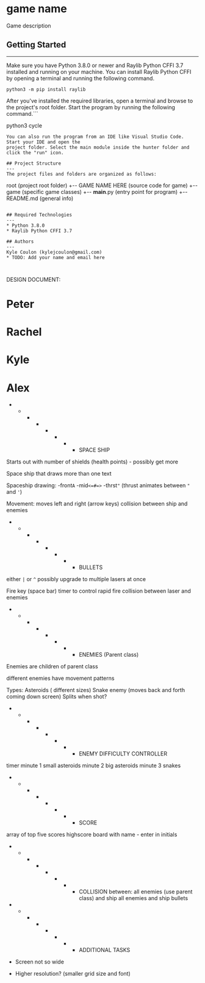 # game name

Game description

## Getting Started

---

Make sure you have Python 3.8.0 or newer and Raylib Python CFFI 3.7 installed and running on your machine. You can install Raylib Python CFFI by opening a terminal and running the following command.

```
python3 -m pip install raylib
```

After you've installed the required libraries, open a terminal and browse to the project's root folder. Start the program by running the following command.```

python3 cycle

```
You can also run the program from an IDE like Visual Studio Code. Start your IDE and open the
project folder. Select the main module inside the hunter folder and click the "run" icon.

## Project Structure
---
The project files and folders are organized as follows:
```

root (project root folder)
+-- GAME NAME HERE (source code for game)
+-- game (specific game classes)
+-- **main**.py (entry point for program)
+-- README.md (general info)

```

## Required Technologies
---
* Python 3.8.0
* Raylib Python CFFI 3.7

## Authors
---
Kyle Coulon (kylejcoulon@gmail.com)
* TODO: Add your name and email here



```

DESIGN DOCUMENT:

# Peter

# Rachel

# Kyle

# Alex

- - - - - - - - SPACE SHIP

Starts out with number of shields (health points) - possibly get more

Space ship that draws more than one text

Spaceship drawing:
-front`A`
-mid`<=#=>`
-thrst`"`
(thrust animates between `"` and `'`)

Movement: moves left and right (arrow keys)
collision between ship and enemies

- - - - - - - - BULLETS

either `|` or `^`
possibly upgrade to multiple lasers at once

Fire key (space bar)
timer to control rapid fire
collision between laser and enemies

- - - - - - - - ENEMIES (Parent class)

Enemies are children of parent class

different enemies have movement patterns

Types:
Asteroids ( different sizes)
Snake enemy (moves back and forth coming down screen) Splits when shot?

- - - - - - - - ENEMY DIFFICULTY CONTROLLER

timer
minute 1 small asteroids
minute 2 big asteroids
minute 3 snakes

- - - - - - - - SCORE

array of top five scores
highscore board with name - enter in initials

- - - - - - - - COLLISION
                between:
                all enemies (use parent class) and ship
                all enemies and ship bullets

- - - - - - - - ADDITIONAL TASKS

- Screen not so wide
- Higher resolution? (smaller grid size and font)
